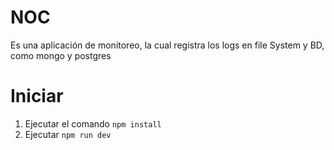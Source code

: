 # NOC
Es una aplicación de monitoreo, la cual registra los logs en file System y BD, como mongo y postgres 


# Iniciar
1. Ejecutar el comando ``npm install``
2. Ejecutar ``npm run dev``
